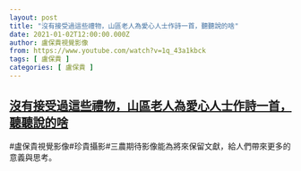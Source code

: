 ```yaml
---
layout: post
title: "沒有接受過這些禮物，山區老人為愛心人士作詩一首，聽聽說的啥"
date: 2021-01-02T12:00:00.000Z
author: 盧保貴視覺影像
from: https://www.youtube.com/watch?v=1q_43a1kbck
tags: [ 盧保貴 ]
categories: [ 盧保貴 ]
---
```

<!--1609588800000-->
[沒有接受過這些禮物，山區老人為愛心人士作詩一首，聽聽說的啥](https://www.youtube.com/watch?v=1q_43a1kbck)
------

<div>
#盧保貴視覺影像#珍貴攝影#三農期待影像能為將來保留文獻，給人們帶來更多的意義與思考。
</div>
